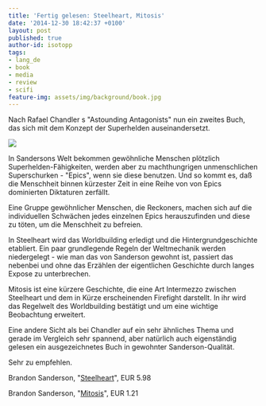 ```yaml
---
title: 'Fertig gelesen: Steelheart, Mitosis'
date: '2014-12-30 18:42:37 +0100'
layout: post
published: true
author-id: isotopp
tags:
- lang_de
- book
- media
- review
- scifi
feature-img: assets/img/background/book.jpg
---
```

Nach Rafael Chandler s "Astounding Antagonists" nun ein zweites Buch, das sich mit dem Konzept der Superhelden auseinandersetzt.

[![](/uploads/2014/12/steelheart.jpg)](https://www.amazon.de/Steelheart-Reckoners-Book-1-English-ebook/dp/B00ARHAAZ6)

In Sandersons Welt bekommen gewöhnliche Menschen plötzlich Superhelden-Fähigkeiten, werden aber zu machthungrigen unmenschlichen Superschurken - "Epics", wenn sie diese benutzen. Und so kommt es, daß die Menschheit binnen kürzester Zeit in eine Reihe von von Epics dominierten Diktaturen zerfällt.

Eine Gruppe gewöhnlicher Menschen, die Reckoners, machen sich auf die individuellen Schwächen jedes einzelnen Epics herauszufinden und diese zu töten, um die Menschheit zu befreien.

In Steelheart wird das Worldbuilding erledigt und die Hintergrundgeschichte etabliert. Ein paar grundlegende Regeln der Weltmechanik werden niedergelegt - wie man das von Sanderson gewohnt ist, passiert das nebenbei und ohne das Erzählen der eigentlichen Geschichte durch langes Expose zu unterbrechen.

Mitosis ist eine kürzere Geschichte, die eine Art Intermezzo zwischen Steelheart und dem in Kürze erscheinenden Firefight darstellt. In ihr wird das Regelwelt des Worldbuilding bestätigt und um eine wichtige Beobachtung erweitert.

Eine andere Sicht als bei Chandler auf ein sehr ähnliches Thema und gerade im Vergleich sehr spannend, aber natürlich auch eigenständig gelesen ein ausgezeichnetes Buch in gewohnter Sanderson-Qualität.

Sehr zu empfehlen.

Brandon Sanderson, "[Steelheart](https://www.amazon.de/Steelheart-Reckoners-Book-1-English-ebook/dp/B00ARHAAZ6)", EUR 5.98

Brandon Sanderson, "[Mitosis](https://www.amazon.de/Mitosis-Reckoners-Story-Brandon-Sanderson-ebook/dp/B00GQAMAK6)", EUR 1.21
